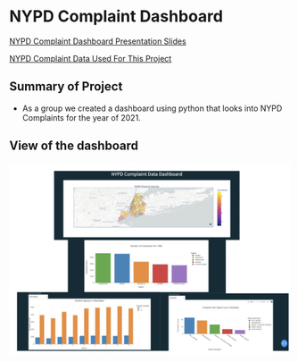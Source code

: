 # NYPD Complaint Dashboard

[NYPD Complaint Dashboard Presentation Slides](https://docs.google.com/presentation/d/1ZYhNMJTZ27TFEKXZqjKztTF_0PHSeJaetpnx8PxasCs/edit?usp=sharing)

[NYPD Complaint Data Used For This Project](https://data.cityofnewyork.us/Public-Safety/NYPD-Complaint-Data-Current-Year-To-Date-/5uac-w243)

## Summary of Project
- As a group we created a dashboard using python that looks into NYPD Complaints for the year of 2021. 

## View of the dashboard
![Dashboard](https://github.com/DavidGuzman1999/CTPDataScienceProject/blob/main/Screen%20Shot%202022-02-01%20at%206.38.11%20PM.png)


